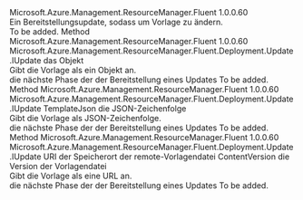 <Type Name="IWithTemplate" FullName="Microsoft.Azure.Management.ResourceManager.Fluent.Deployment.Update.IWithTemplate">
  <TypeSignature Language="C#" Value="public interface IWithTemplate" />
  <TypeSignature Language="ILAsm" Value=".class public interface auto ansi abstract IWithTemplate" />
  <TypeSignature Language="DocId" Value="T:Microsoft.Azure.Management.ResourceManager.Fluent.Deployment.Update.IWithTemplate" />
  <TypeSignature Language="VB.NET" Value="Public Interface IWithTemplate" />
  <TypeSignature Language="F#" Value="type IWithTemplate = interface" />
  <AssemblyInfo>
    <AssemblyName>Microsoft.Azure.Management.ResourceManager.Fluent</AssemblyName>
    <AssemblyVersion>1.0.0.60</AssemblyVersion>
  </AssemblyInfo>
  <Interfaces />
  <Docs>
    <summary>
            Ein Bereitstellungsupdate, sodass um Vorlage zu ändern.
            </summary>
    <remarks>To be added.</remarks>
  </Docs>
  <Members>
    <Member MemberName="WithTemplate">
      <MemberSignature Language="C#" Value="public Microsoft.Azure.Management.ResourceManager.Fluent.Deployment.Update.IUpdate WithTemplate (object template);" />
      <MemberSignature Language="ILAsm" Value=".method public hidebysig newslot virtual instance class Microsoft.Azure.Management.ResourceManager.Fluent.Deployment.Update.IUpdate WithTemplate(object template) cil managed" />
      <MemberSignature Language="DocId" Value="M:Microsoft.Azure.Management.ResourceManager.Fluent.Deployment.Update.IWithTemplate.WithTemplate(System.Object)" />
      <MemberSignature Language="VB.NET" Value="Public Function WithTemplate (template As Object) As IUpdate" />
      <MemberSignature Language="F#" Value="abstract member WithTemplate : obj -&gt; Microsoft.Azure.Management.ResourceManager.Fluent.Deployment.Update.IUpdate" Usage="iWithTemplate.WithTemplate template" />
      <MemberType>Method</MemberType>
      <AssemblyInfo>
        <AssemblyName>Microsoft.Azure.Management.ResourceManager.Fluent</AssemblyName>
        <AssemblyVersion>1.0.0.60</AssemblyVersion>
      </AssemblyInfo>
      <ReturnValue>
        <ReturnType>Microsoft.Azure.Management.ResourceManager.Fluent.Deployment.Update.IUpdate</ReturnType>
      </ReturnValue>
      <Parameters>
        <Parameter Name="template" Type="System.Object" />
      </Parameters>
      <Docs>
        <param name="template">das Objekt</param>
        <summary>
            Gibt die Vorlage als ein Objekt an.
            </summary>
        <returns>die nächste Phase der der Bereitstellung eines Updates</returns>
        <remarks>To be added.</remarks>
      </Docs>
    </Member>
    <Member MemberName="WithTemplate">
      <MemberSignature Language="C#" Value="public Microsoft.Azure.Management.ResourceManager.Fluent.Deployment.Update.IUpdate WithTemplate (string templateJson);" />
      <MemberSignature Language="ILAsm" Value=".method public hidebysig newslot virtual instance class Microsoft.Azure.Management.ResourceManager.Fluent.Deployment.Update.IUpdate WithTemplate(string templateJson) cil managed" />
      <MemberSignature Language="DocId" Value="M:Microsoft.Azure.Management.ResourceManager.Fluent.Deployment.Update.IWithTemplate.WithTemplate(System.String)" />
      <MemberSignature Language="VB.NET" Value="Public Function WithTemplate (templateJson As String) As IUpdate" />
      <MemberSignature Language="F#" Value="abstract member WithTemplate : string -&gt; Microsoft.Azure.Management.ResourceManager.Fluent.Deployment.Update.IUpdate" Usage="iWithTemplate.WithTemplate templateJson" />
      <MemberType>Method</MemberType>
      <AssemblyInfo>
        <AssemblyName>Microsoft.Azure.Management.ResourceManager.Fluent</AssemblyName>
        <AssemblyVersion>1.0.0.60</AssemblyVersion>
      </AssemblyInfo>
      <ReturnValue>
        <ReturnType>Microsoft.Azure.Management.ResourceManager.Fluent.Deployment.Update.IUpdate</ReturnType>
      </ReturnValue>
      <Parameters>
        <Parameter Name="templateJson" Type="System.String" />
      </Parameters>
      <Docs>
        <param name="templateJson">TemplateJson die JSON-Zeichenfolge</param>
        <summary>
            Gibt die Vorlage als JSON-Zeichenfolge.
            </summary>
        <returns>die nächste Phase der der Bereitstellung eines Updates</returns>
        <remarks>To be added.</remarks>
      </Docs>
    </Member>
    <Member MemberName="WithTemplateLink">
      <MemberSignature Language="C#" Value="public Microsoft.Azure.Management.ResourceManager.Fluent.Deployment.Update.IUpdate WithTemplateLink (string uri, string contentVersion);" />
      <MemberSignature Language="ILAsm" Value=".method public hidebysig newslot virtual instance class Microsoft.Azure.Management.ResourceManager.Fluent.Deployment.Update.IUpdate WithTemplateLink(string uri, string contentVersion) cil managed" />
      <MemberSignature Language="DocId" Value="M:Microsoft.Azure.Management.ResourceManager.Fluent.Deployment.Update.IWithTemplate.WithTemplateLink(System.String,System.String)" />
      <MemberSignature Language="VB.NET" Value="Public Function WithTemplateLink (uri As String, contentVersion As String) As IUpdate" />
      <MemberSignature Language="F#" Value="abstract member WithTemplateLink : string * string -&gt; Microsoft.Azure.Management.ResourceManager.Fluent.Deployment.Update.IUpdate" Usage="iWithTemplate.WithTemplateLink (uri, contentVersion)" />
      <MemberType>Method</MemberType>
      <AssemblyInfo>
        <AssemblyName>Microsoft.Azure.Management.ResourceManager.Fluent</AssemblyName>
        <AssemblyVersion>1.0.0.60</AssemblyVersion>
      </AssemblyInfo>
      <ReturnValue>
        <ReturnType>Microsoft.Azure.Management.ResourceManager.Fluent.Deployment.Update.IUpdate</ReturnType>
      </ReturnValue>
      <Parameters>
        <Parameter Name="uri" Type="System.String" />
        <Parameter Name="contentVersion" Type="System.String" />
      </Parameters>
      <Docs>
        <param name="uri">URI der Speicherort der remote-Vorlagendatei</param>
        <param name="contentVersion">ContentVersion die Version der Vorlagendatei</param>
        <summary>
            Gibt die Vorlage als eine URL an.
            </summary>
        <returns>die nächste Phase der der Bereitstellung eines Updates</returns>
        <remarks>To be added.</remarks>
      </Docs>
    </Member>
  </Members>
</Type>